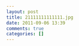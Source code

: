 ```yaml
---
layout: post
title: 21111111111111.jpg
date: 2011-09-06 13:39
comments: true
categories: []
---
```


